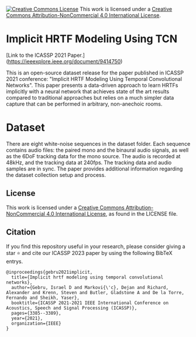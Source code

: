 <a rel="license" href="http://creativecommons.org/licenses/by-nc/4.0/"><img alt="Creative Commons License" style="border-width:0" src="https://i.creativecommons.org/l/by-nc/4.0/80x15.png" /></a> This work is licensed under a <a rel="license" href="http://creativecommons.org/licenses/by-nc/4.0/">Creative Commons Attribution-NonCommercial 4.0 International License</a>.

# Implicit HRTF Modeling Using TCN
[Link to the ICASSP 2021 Paper.] (https://ieeexplore.ieee.org/document/9414750)

This is an open-source dataset release for the paper published in ICASSP 2021 conference: "Implicit HRTF Modeling Using Temporal Convolutional Networks". This paper presents a data-driven approach to learn HRTFs implicitly with a neural network that achieves state of the art results compared to traditional approaches but relies on a much simpler data capture that can be performed in arbitrary, non-anechoic rooms.


# Dataset
There are eight white-noise sequences in the dataset folder. Each sequence contains audio files: the paired mono and the binaural audio signals, as well as the 6DoF tracking data for the mono source. The audio is recorded at 48kHz, and the tracking data at 240fps. The tracking data and audio samples are in sync. The paper provides additional information regarding the dataset collection setup and process.


## License
This work is licensed under a <a rel="license" href="http://creativecommons.org/licenses/by-nc/4.0/">Creative Commons Attribution-NonCommercial 4.0 International License</a>, as found in the LICENSE file.

## Citation
If you find this repository useful in your research, please consider giving a star ⭐ and cite our ICASSP 2023 paper by using the following BibTeX entrys.
```
@inproceedings{gebru2021implicit,
  title={Implicit hrtf modeling using temporal convolutional networks},
  author={Gebru, Israel D and Markovi{\'c}, Dejan and Richard, Alexander and Krenn, Steven and Butler, Gladstone A and De la Torre, Fernando and Sheikh, Yaser},
  booktitle={ICASSP 2021-2021 IEEE International Conference on Acoustics, Speech and Signal Processing (ICASSP)},
  pages={3385--3389},
  year={2021},
  organization={IEEE}
}
```
